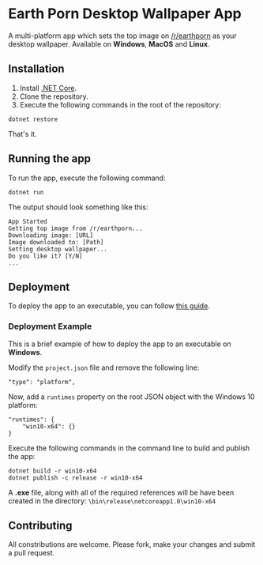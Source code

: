 # Earth Porn Desktop Wallpaper App
A multi-platform app which sets the top image on [/r/earthporn](http://www.reddit.com/r/earthporn) as your desktop wallpaper. Available on **Windows**, **MacOS** and **Linux**.

## Installation

1. Install [.NET Core](https://www.microsoft.com/net/core#windows).
2. Clone the repository.
3. Execute the following commands in the root of the repository:

```
dotnet restore
```

That's it. 

## Running the app
To run the app, execute the following command:

```
dotnet run
```

The output should look something like this:

```
App Started
Getting top image from /r/earthporn...
Downloading image: [URL]
Image downloaded to: [Path]
Setting desktop wallpaper...
Do you like it? [Y/N]
...
```

## Deployment
To deploy the app to an executable, you can follow [this guide](https://docs.microsoft.com/en-us/dotnet/articles/core/deploying/).

### Deployment Example
This is a brief example of how to deploy the app to an executable on **Windows**.

Modify the `project.json` file and remove the following line:

```
"type": "platform",
```

Now, add a `runtimes` property on the root JSON object with the Windows 10 platform:

```
"runtimes": {
    "win10-x64": {}
}
```

Execute the following commands in the command line to build and publish the app:

```
dotnet build -r win10-x64
dotnet publish -c release -r win10-x64
```

A **.exe** file, along with all of the required references will be have been created in the directory: `\bin\release\netcoreapp1.0\win10-x64`

## Contributing
All constributions are welcome. Please fork, make your changes and submit a pull request.